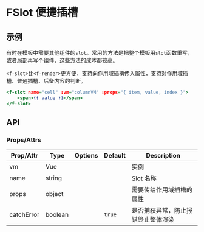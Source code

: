 <!-- 该 README.md 根据 api.yaml 和 docs/*.md 自动生成，为了方便在 GitHub 和 NPM 上查阅。如需修改，请查看源文件 -->

# FSlot 便捷插槽

## 示例
有时在模板中需要其他组件的`slot`。常用的方法是把整个模板用`slot`函数重写，或者局部再写个组件，这些方法的成本都较高。

`<f-slot>`比`<f-render>`更方便，支持向作用域插槽传入属性，支持对作用域插槽、普通插槽、后备内容的判断。

``` htm
<f-slot name="cell" :vm="columnVM" :props="{ item, value, index }">
    <span>{{ value }}</span>
</f-slot>
```

## API
### Props/Attrs

| Prop/Attr | Type | Options | Default | Description |
| --------- | ---- | ------- | ------- | ----------- |
| vm | Vue |  |  | 实例 |
| name | string |  |  | Slot 名称 |
| props | object |  |  | 需要传给作用域插槽的属性 |
| catchError | boolean |  | `true` | 是否捕获异常，防止报错终止整体渲染 |
